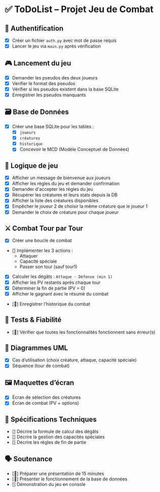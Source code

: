 # ✅ ToDoList – Projet Jeu de Combat 

## 🔐 Authentification
- [X] Créer un fichier `auth.py` avec mot de passe requis
- [X] Lancer le jeu via `main.py` après vérification

## 🎮 Lancement du jeu
- [X] Demander les pseudos des deux joueurs
- [X] Verifier le format des pseudos
- [X] Vérifier si les pseudos existent dans la base SQLite
- [X] Enregistrer les pseudos manquants

## 🗃️ Base de Données
- [X] Créer une base SQLite pour les tables :
  - [X] `joueurs`
  - [X] `créatures`
  - [X] `historique`
  - [X] Concevoir le MCD (Modèle Conceptuel de Données)

## 🧠 Logique de jeu
- [X] Afficher un message de bienvenue aux joueurs
- [X] Afficher les règles du jeu et demander confirmation
- [X] Demander d'accepter les règles du jeu
- [X] Récupérer les créatures et leurs stats depuis la DB
- [X] Afficher la liste des créatures disponibles
- [X] Empêcher le joueur 2 de choisir la même créature que le joueur 1
- [X] Demander le choix de créature pour chaque joueur

## ⚔️ Combat Tour par Tour
- [X] Créer une boucle de combat
- [] Implémenter les 3 actions :
  - Attaquer
  - Capacité spéciale
  - Passer son tour (sauf tour1)
- [X] Calculer les dégâts : `Attaque - Défense (min 1)`
- [X] Afficher les PV restants après chaque tour
- [X] Déterminer la fin de partie (PV = 0)
- [X] Afficher le gagnant avec le résumé du combat
- [🔄] Enregistrer l’historique du combat

## 🧪 Tests & Fiabilité
- [🔄] Vérifier que toutes les fonctionnalités fonctionnent sans érreur(s)

## 📐 Diagrammes UML
- [X] Cas d’utilisation (choix créature, attaque, capacité spéciale)
- [X] Séquence (tour de combat)

## 🖼️ Maquettes d’écran
- [X] Écran de sélection des créatures
- [X] Écran de combat (PV + options)

## 📄 Spécifications Techniques
- [] Décrire la formule de calcul des dégâts
- [] Décrire la gestion des capacités spéciales
- [] Décrire les règles de fin de partie

## 🗣️ Soutenance
- [🔄] Préparer une présentation de 15 minutes
- [🔄] Présenter le fonctionnement de la base de données
- [] Démonstration du jeu en console